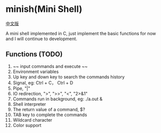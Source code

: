 # minish(Mini Shell)

[中文版](./README-cn.md)

A mini shell implemented in C, just implement the basic functions for now and I will continue to development.

## Functions (TODO)

1. ~~ input commands and execute ~~
2. Environment variables
3. Up key and down key to search the commands history
4. Signal, eg: Ctrl + C， Ctrl + D
5. Pipe, "|"
6. IO redirection, ">", ">>", "<", "2>&1"
7. Commands run in background, eg: ./a.out &
8. Shell interpreter
9. The return value of a command, $?
10. TAB key to complete the commands
11. Wildcard character
12. Color support
